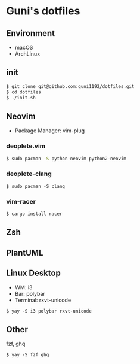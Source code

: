 # Guni's dotfiles

## Environment

- macOS
- ArchLinux

## init

```bash
$ git clone git@github.com:guni1192/dotfiles.git
$ cd dotfiles
$ ./init.sh
```

## Neovim

- Package Manager: vim-plug

### deoplete.vim

```bash
$ sudo pacman -S python-neovim python2-neovim
```

### deoplete-clang

```
$ sudo pacman -S clang
```

### vim-racer

```bash
$ cargo install racer
```

## Zsh


## PlantUML


## Linux Desktop

- WM: i3
- Bar: polybar
- Terminal: rxvt-unicode

```
$ yay -S i3 polybar rxvt-unicode
```

## Other

fzf, ghq

```
$ yay -S fzf ghq
```

